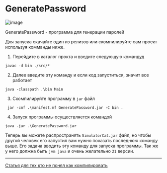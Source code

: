 # GeneratePassword

![image](https://github.com/tailogs/GeneratePassword/assets/69743960/717314dd-36ad-41e6-b21f-188b69b385db)

GeneratePassword - программа для генерации паролей

Для запуска скачайте один из релизов или скомпилируйте сам проект используя комманды ниже.

1. Перейдите в каталог прокта и введите следующую командуд

```shell
javac -d bin ./src/*
```

2. Далее введите эту команду и если код запуститься, значит все работает

```shell
java -classpath .\bin Main
```

3. Скомпилируйте программу в `jar` файл

```shell
 jar -cmf .\manifest.mf GeneratePassword.jar -C bin .
```

4. Запуск программы осуществляется командой

```shell
java -jar .\GeneratePassword.jar
```

Теперь вы можете распространять `SimulatorCat.jar` файл, 
но чтобы другой человек его запустил вам нужно показать последнюю команду выше.
Его задача вводить эту команду для запуска программы.
Так же у него должна быть `jvm java` и очень желательно `21` версии.

---

[Статья для тех кто не понял как компилировать](https://javarush.com/groups/posts/2318-kompiljacija-v-java)
